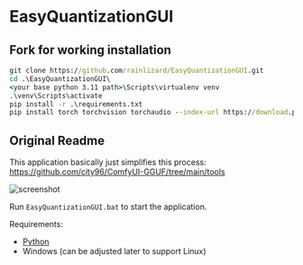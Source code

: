 # EasyQuantizationGUI

## Fork for working installation

```bat
git clone https://github.com/rainlizard/EasyQuantizationGUI.git
cd .\EasyQuantizationGUI\
<your base python 3.11 path>\Scripts\virtualenv venv
.\venv\Scripts\activate
pip install -r .\requirements.txt
pip install torch torchvision torchaudio --index-url https://download.pytorch.org/whl/cu124
```

## Original Readme

This application basically just simplifies this process: https://github.com/city96/ComfyUI-GGUF/tree/main/tools

![screenshot](https://github.com/user-attachments/assets/11d2315b-9ea4-4caf-a3a0-e211defae7a7)

Run `EasyQuantizationGUI.bat` to start the application.

Requirements:
- [Python](https://www.python.org/downloads/windows/)
- Windows (can be adjusted later to support Linux)

